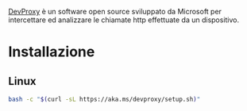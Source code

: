 [DevProxy](https://learn.microsoft.com/en-us/microsoft-cloud/dev/dev-proxy/get-started?tabs=automated&pivots=client-operating-system-linux) è un software open source sviluppato da Microsoft per intercettare ed analizzare le chiamate http effettuate da un dispositivo.

# Installazione
## Linux
```sh
bash -c "$(curl -sL https://aka.ms/devproxy/setup.sh)"
```

